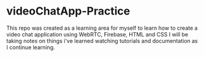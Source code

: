 # videoChatApp-Practice


This repo was created as a learning area for myself to learn how to create a video chat application using WebRTC, Firebase, HTML and CSS
I will be taking notes on things i've learned watching tutorials and documentation as I continue learning.
